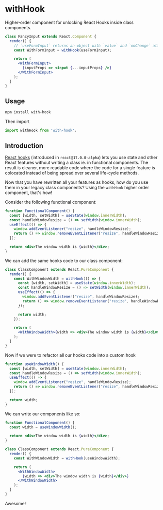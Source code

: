 # withHook

Higher-order component for unlocking React Hooks inside class components.

```jsx
class FancyInput extends React.Component {
  render() {
    // `useFormInput` returns an object with `value` and `onChange` attributes.
    const WithFormInput = withHook(useFormInput);

    return (
      <WithFormInput>
        {inputProps => <input {...inputProps} />}
      </WithFormInput>
    );
  }
}
```

## Usage

```bash
npm install with-hook
```

Then import
```js
import withHook from 'with-hook';
```

## Introduction

[React hooks](https://reactjs.org/docs/hooks-intro.html) (introduced in `react@17.0.0-alpha`) lets you use
state and other React features without writing a class ie. in functional components. The result is cleaner,
more readable code where the code for a single feature is colocated instead of being spread over several
life-cycle methods.

Now that you have rewritten all your features as hooks, how do you use them in your legacy class components?
Using the `withHook` higher order component, that's how!

Consider the following functional component:
```jsx
function FunctionalComponent() {
  const [width, setWidth] = useState(window.innerWidth);
  const handleWindowResize = () => setWidth(window.innerWidth);
  useEffect(() => {
    window.addEventListener("resize", handleWindowResize);
    return () => window.removeEventListener("resize", handleWindowResize);
  });

  return <div>The window width is {width}</div>;
}
```

We can add the same hooks code to our class component:
```jsx
class ClassComponent extends React.PureComponent {
  render() {
    const WithWindowWidth = withHook(() => {
      const [width, setWidth] = useState(window.innerWidth);
      const handleWindowResize = () => setWidth(window.innerWidth);
      useEffect(() => {
        window.addEventListener("resize", handleWindowResize);
        return () => window.removeEventListener("resize", handleWindowResize);
      });

      return width;
    });

    return (
      <WithWindowWidth>{width => <div>The window width is {width}</div>}</WithWindowWidth>
    );
  }
}
```

Now if we were to refactor all our hooks code into a custom hook
```jsx
function useWindowWidth() {
  const [width, setWidth] = useState(window.innerWidth);
  const handleWindowResize = () => setWidth(window.innerWidth);
  useEffect(() => {
    window.addEventListener("resize", handleWindowResize);
    return () => window.removeEventListener("resize", handleWindowResize);
  });

  return width;
}
```

We can write our components like so:
```jsx
function FunctionalComponent() {
  const width = useWindowWidth();

  return <div>The window width is {width}</div>;
}

class ClassComponent extends React.PureComponent {
  render() {
    const WithWindowWidth = withHook(useWindowWidth);

    return (
      <WithWindowWidth>
        {width => <div>The window width is {width}</div>}
      </WithWindowWidth>
    );
  }
}
```
Awesome!
